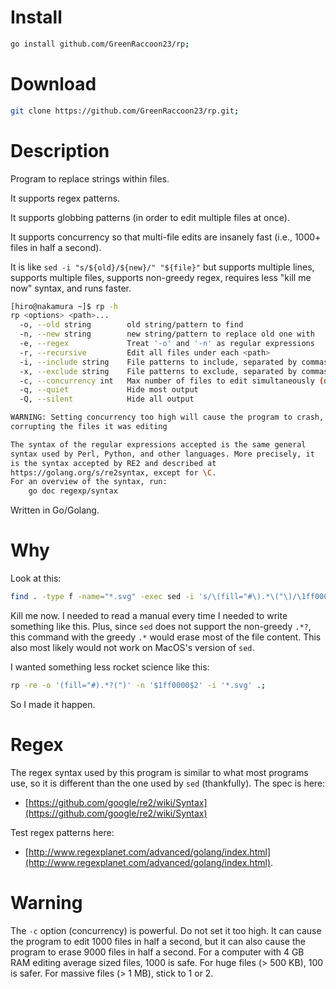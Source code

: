 # Install

```bash
go install github.com/GreenRaccoon23/rp;
```

# Download

```bash
git clone https://github.com/GreenRaccoon23/rp.git;
```

# Description

Program to replace strings within files.

It supports regex patterns.

It supports globbing patterns (in order to edit multiple files at once).

It supports concurrency so that multi-file edits are insanely fast (i.e., 1000+ files in half a second).

It is like `sed -i "s/${old}/${new}/" "${file}"` but supports multiple lines, supports multiple files, supports non-greedy regex, requires less "kill me now" syntax, and runs faster.

```bash
[hiro@nakamura ~]$ rp -h
rp <options> <path>...
  -o, --old string        old string/pattern to find
  -n, --new string        new string/pattern to replace old one with
  -e, --regex             Treat '-o' and '-n' as regular expressions
  -r, --recursive         Edit all files under each <path>
  -i, --include string    File patterns to include, separated by commas
  -x, --exclude string    File patterns to exclude, separated by commas
  -c, --concurrency int   Max number of files to edit simultaneously (default 1)
  -q, --quiet             Hide most output
  -Q, --silent            Hide all output

WARNING: Setting concurrency too high will cause the program to crash,
corrupting the files it was editing

The syntax of the regular expressions accepted is the same general
syntax used by Perl, Python, and other languages. More precisely, it
is the syntax accepted by RE2 and described at
https://golang.org/s/re2syntax, except for \C.
For an overview of the syntax, run:
	go doc regexp/syntax
```

Written in Go/Golang.

# Why

Look at this:

```bash
find . -type f -name="*.svg" -exec sed -i 's/\(fill="#\).*\("\)/\1ff0000\2/g' {}\; ;
```

Kill me now. I needed to read a manual every time I needed to write something like this. Plus, since `sed` does not support the non-greedy `.*?`, this command with the greedy `.*` would erase most of the file content. This also most likely would not work on MacOS's version of `sed`.

I wanted something less rocket science like this:

```bash
rp -re -o '(fill="#).*?(")' -n '$1ff0000$2' -i '*.svg' .;
```

So I made it happen.

# Regex

The regex syntax used by this program is similar to what most programs use, so it is different than the one used by `sed` (thankfully). The spec is here:
- [https://github.com/google/re2/wiki/Syntax](https://github.com/google/re2/wiki/Syntax)

Test regex patterns here:
- [http://www.regexplanet.com/advanced/golang/index.html](http://www.regexplanet.com/advanced/golang/index.html).

# Warning

The `-c` option (concurrency) is powerful. Do not set it too high. It can cause the program to edit 1000 files in half a second, but it can also cause the program to erase 9000 files in half a second. For a computer with 4 GB RAM editing average sized files, 1000 is safe. For huge files (> 500 KB), 100 is safer. For massive files (> 1 MB), stick to 1 or 2.
